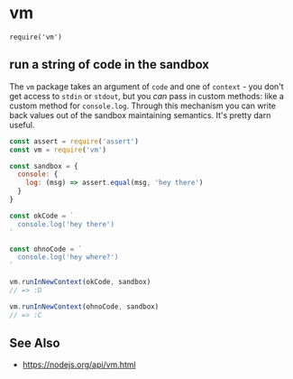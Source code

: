# vm
`require('vm')`

## run a string of code in the sandbox
The `vm` package takes an argument of `code` and one of `context` - you don't
get access to `stdin` or `stdout`, but you _can_ pass in custom methods: like a
custom method for `console.log`. Through this mechanism you can write back
values out of the sandbox maintaining semantics. It's pretty darn useful.

```js
const assert = require('assert')
const vm = require('vm')

const sandbox = {
  console: {
    log: (msg) => assert.equal(msg, 'hey there')
  }
}

const okCode = `
  console.log('hey there')
`

const ohnoCode = `
  console.log('hey where?')
`

vm.runInNewContext(okCode, sandbox)
// => :D

vm.runInNewContext(ohnoCode, sandbox)
// => :C
```

## See Also
- https://nodejs.org/api/vm.html
